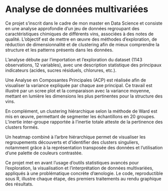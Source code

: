 # Analyse de données multivariées

Ce projet s’inscrit dans le cadre de mon master en Data Science et consiste en une analyse approfondie d’un jeu de données regroupant des caractéristiques chimiques de différents vins, associées à des notes de qualité. L’objectif est de mettre en œuvre des méthodes d’exploration, de réduction de dimensionnalité et de clustering afin de mieux comprendre la structure et les patterns présents dans les données.

L’analyse débute par l’importation et l’exploration du dataset (1143 observations, 12 variables), avec une description statistique des principaux indicateurs (acides, sucres résiduels, chlorures, etc.).

Une Analyse en Composantes Principales (ACP) est réalisée afin de visualiser la variance expliquée par chaque axe principal. Ce travail est illustré par un scree plot et la comparaison avec la variance moyenne, mettant en lumière les dimensions les plus pertinentes pour la structure des vins.

En complément, un clustering hiérarchique selon la méthode de Ward est mis en œuvre, permettant de segmenter les échantillons en 20 groupes. L’inertie inter-groupe rapportée à l’inertie totale atteste de la pertinence des clusters formés.

Un heatmap combiné à l’arbre hiérarchique permet de visualiser les regroupements découverts et d’identifier des clusters singuliers, notamment grâce à la représentation transposée des données et l’utilisation d’une palette de couleurs contrastée.

Ce projet met en avant l’usage d’outils statistiques avancés pour l’exploration, la visualisation et l’interprétation de données multivariées, appliqués à une problématique concrète d’œnologie. Le code, reproductible sous R, illustre chaque étape, des premiers traitements au rendu graphique des résultats.
